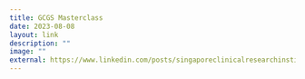 ```yaml
---
title: GCGS Masterclass
date: 2023-08-08
layout: link
description: ""
image: ""
external: https://www.linkedin.com/posts/singaporeclinicalresearchinstitute_gcgs-masterclass-gynoncology-activity-7005448425131454464-UzOi?utm_source=share&utm_medium=member_desktop
---
```


